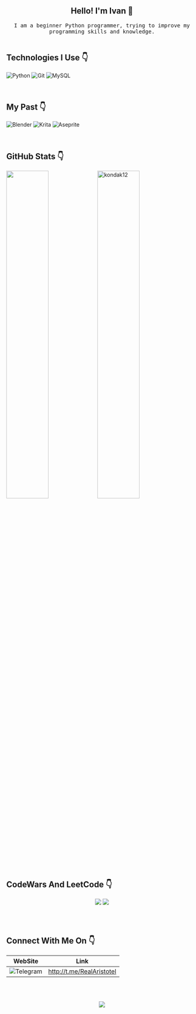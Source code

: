 <br/>
<h2 align="center"> Hello! I'm Ivan 👋</h1>
<p align="center">
<samp> I am a beginner Python programmer, trying to improve my programming skills and knowledge.</samp>

<br/>
<br/>

<h2> Technologies I Use 👇</h3>

![Python](https://img.shields.io/badge/python-3670A0?style=for-the-badge&logo=python&logoColor=ffdd54)
![Git](https://img.shields.io/badge/git-%23F05033.svg?style=for-the-badge&logo=git&logoColor=white)
![MySQL](https://img.shields.io/badge/mysql-4479A1.svg?style=for-the-badge&logo=mysql&logoColor=white)

<br/>

<h2> My Past 👇</h3>

![Blender](https://img.shields.io/badge/blender-%23F5792A.svg?style=for-the-badge&logo=blender&logoColor=white)
![Krita](https://img.shields.io/badge/Krita-203759?style=for-the-badge&logo=krita&logoColor=EEF37B)
![Aseprite](https://img.shields.io/badge/Aseprite-FFFFFF?style=for-the-badge&logo=Aseprite&logoColor=#7D929E)

<br/>

<h2> GitHub Stats 👇</h2> 
<a href="https://github.com/kondak12/github-readme-stats"><img align="left" width="47%" src="https://github-readme-stats.vercel.app/api/top-langs/?username=kondak12&layout=compact&theme=kondak12" /></a>
<img width="47%" src="https://github-readme-streak-stats.herokuapp.com/?user=kondak12&theme=kondak12" alt="kondak12" />

<br/>

<h2> CodeWars And LeetCode 👇</h2> 

<p align="center">
    <img src=https://github.r2v.ch/codewars?user=Arrristotel&stroke=%23BB432C&hide_clan=true>
    <img src=https://leetcard.jacoblin.cool/Arrristotel>
</p>

<br/>
<br/>
 
<p align="center">
<h2> Connect With Me On 👇</h2>


| WebSite | Link |
|---|---|
|  ![Telegram](https://img.shields.io/badge/Telegram-2CA5E0?style=for-the-badge&logo=telegram&logoColor=white)  |  http://t.me/RealAristotel  |

<br/>
<br/>

<p align="center">
  <img src="https://capsule-render.vercel.app/api?type=waving&color=gradient&height=100&section=footer&width=100"/>
</p>
